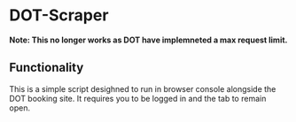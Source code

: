 <h1>DOT-Scraper</h1>

**Note: This no longer works as DOT have implemneted a max request limit.**

<h2>Functionality</h2>

This is a simple script desighned to run in browser console alongside the DOT booking site. It requires you to be logged in and the tab to remain open.
